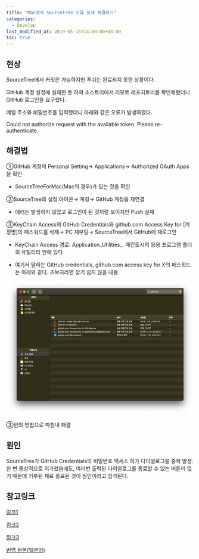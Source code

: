 ```yaml
---
title: "Mac에서 Sourcetree 오류 문제 해결하기"
categories:
  - Develop
last_modified_at: 2019-05-15T14:00:00+08:00
toc: true
---
```


## 현상

SourceTree에서 커밋은 가능하지만 푸쉬는 완료되지 못한 상황이다.

GitHub 계정 설정에 실패한 듯 하여 소스트리에서 리모트 레포지토리를 확인해봤더니 GitHub 로그인을 요구했다.

메일 주소와 비밀번호를 입력했더니 아래와 같은 오류가 발생하였다.


Could not authorize request with the available token. Please re-authenticate.


## 해결법

①GitHub 계정의 Personal Setting→ Applications→ Authorized OAuth Apps을 확인

  * SourceTreeForMac(Mac의 경우)가 있는 것을 확인

②SourceTree의 설정 아이콘→ 계정→ GitHub 계정을 재연결

  * 에러는 발생하지 않았고 로그인이 된 것처럼 보이지만 Push 실패

③KeyChain Access의 GitHub Credentials와 github.com Access Key for [계정명]의 패스워드를 삭제→ PC 재부팅→ SourceTree에서 GitHub에 재로그인

  * KeyChain Access 경로:  Application_Utilities_. 매킨토시의 응용 프로그램 폴더의 유틸리티 안에 있다

  * 여기서 말하는 GitHub credentials, github.com access key for X의 패스워드는 아래와 같다. 초보자라면 찾기 쉽지 않을 내용.

![keychain](./_image/mac_keychain.png)

③번의 방법으로 마침내 해결


## 원인

SourceTree가 GitHub Credentials의 비밀번호 액세스 허가 다이얼로그를 중복 발생.
한 번 통상적으로 허가했음에도, 여러번 출력된 다이얼로그를 종료할 수 있는 버튼이 없기 때문에 거부된 채로 종료된 것이 원인이라고 짐작된다.



## 참고링크

[링크1](https://community.atlassian.com/t5/Sourcetree-questions/Getting-quot-Could-not-authorize-request-with-the-available/qaq-p/708633)

[링크2](https://community.atlassian.com/t5/Sourcetree-questions/Authentication-issue-accessing-GitHub-repos/qaq-p/397660)

[링크3](https://stackoverflow.com/questions/23039133/github-sourcetree-getting-unauthorized-error)

[번역 원본(일본어)](https://qiita.com/iKimishima/items/387ccd8b2172c683c5ea)
